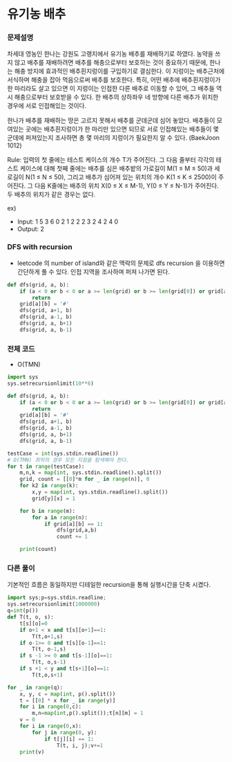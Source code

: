 # 유기농 배추

### 문제설명

차세대 영농인 한나는 강원도 고랭지에서 유기농 배추를 재배하기로 하였다. 농약을 쓰지 않고 배추를 재배하려면 배추를 해충으로부터 보호하는 것이 중요하기 때문에, 한나는 해충 방지에 효과적인 배추흰지렁이를 구입하기로 결심한다. 이 지렁이는 배추근처에 서식하며 해충을 잡아 먹음으로써 배추를 보호한다. 특히, 어떤 배추에 배추흰지렁이가 한 마리라도 살고 있으면 이 지렁이는 인접한 다른 배추로 이동할 수 있어, 그 배추들 역시 해충으로부터 보호받을 수 있다. 한 배추의 상하좌우 네 방향에 다른 배추가 위치한 경우에 서로 인접해있는 것이다.

한나가 배추를 재배하는 땅은 고르지 못해서 배추를 군데군데 심어 놓았다. 배추들이 모여있는 곳에는 배추흰지렁이가 한 마리만 있으면 되므로 서로 인접해있는 배추들이 몇 군데에 퍼져있는지 조사하면 총 몇 마리의 지렁이가 필요한지 알 수 있다. (BaekJoon 1012)

Rule: 입력의 첫 줄에는 테스트 케이스의 개수 T가 주어진다. 그 다음 줄부터 각각의 테스트 케이스에 대해 첫째 줄에는 배추를 심은 배추밭의 가로길이 M(1 ≤ M ≤ 50)과 세로길이 N(1 ≤ N ≤ 50), 그리고 배추가 심어져 있는 위치의 개수 K(1 ≤ K ≤ 2500)이 주어진다. 그 다음 K줄에는 배추의 위치 X(0 ≤ X ≤ M-1), Y(0 ≤ Y ≤ N-1)가 주어진다. 두 배추의 위치가 같은 경우는 없다.

ex)
- Input: 1
        5 3 6
        0 2
        1 2
        2 2
        3 2
        4 2
        4 0
- Output:
        2


### DFS with recursion

- leetcode 의 number of island와 같은 맥락의 문제로 dfs recursion 을 이용하면 간단하게 풀 수 있다.
인접 지역을 조사하며 퍼져 나가면 된다.

```python
def dfs(grid, a, b):
    if (a < 0 or b < 0 or a >= len(grid) or b >= len(grid[0]) or grid[a][b] != 1):
        return
    grid[a][b] = '#'
    dfs(grid, a+1, b)
    dfs(grid, a-1, b)
    dfs(grid, a, b+1)
    dfs(grid, a, b-1)
```


### 전체 코드

- O(TMN)

```python
import sys
sys.setrecursionlimit(10**6)

def dfs(grid, a, b):
    if (a < 0 or b < 0 or a >= len(grid) or b >= len(grid[0]) or grid[a][b] != 1):
        return
    grid[a][b] = '#'
    dfs(grid, a+1, b)
    dfs(grid, a-1, b)
    dfs(grid, a, b+1)
    dfs(grid, a, b-1)

testCase = int(sys.stdin.readline())
# O(TMN) 최악의 경우 모든 지점을 탐색해야 한다.
for t in range(testCase):
    m,n,k = map(int, sys.stdin.readline().split())
    grid, count = [[0]*m for _ in range(n)], 0
    for k2 in range(k):
        x,y = map(int, sys.stdin.readline().split())
        grid[y][x] = 1

    for b in range(m):
        for a in range(n):
            if grid[a][b] == 1:
                dfs(grid,a,b)
                count += 1

    print(count)
```


### 다른 풀이

기본적인 흐름은 동일하지만 디테일한 recursion을 통해 실행시간을 단축 시켰다.

```python
import sys;p=sys.stdin.readline;
sys.setrecursionlimit(1000000)
q=int(p())
def T(t, o, s):
    t[s][o]=0
    if o+1 < x and t[s][o+1]==1:
        T(t,o+1,s)
    if o-1>= 0 and t[s][o-1]==1:
        T(t, o-1,s)
    if s -1 >= 0 and t[s-1][o]==1:
        T(t, o,s-1)
    if s +1 < y and t[s+1][o]==1:
        T(t,o,s+1)

for _ in range(q):
    x, y, c = map(int, p().split())
    t = [[0] * x for _ in range(y)]
    for i in range(0,c):
        m,n=map(int,p().split());t[n][m] = 1
    v = 0
    for i in range(0,x):
        for j in range(0, y):
            if t[j][i] == 1:
                T(t, i, j);v+=1
    print(v)
```
